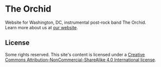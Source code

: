 # The Orchid

Website for Washington, DC, instrumental post-rock band The Orchid. Learn more about us at [our website](https://whoistheorchid.com/).

## License

Some rights reserved. This site's content is licensed under a [Creative Commons Attribution-NonCommercial-ShareAlike 4.0 International license](http://creativecommons.org/licenses/by-nc-sa/4.0/).